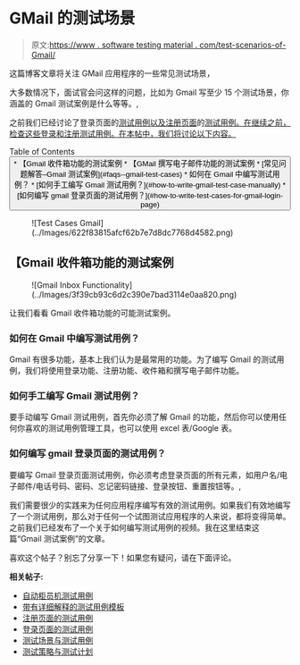 # GMail 的测试场景

> 原文:[https://www . software testing material . com/test-scenarios-of-Gmail/](https://www.softwaretestingmaterial.com/test-scenarios-of-gmail/)

这篇博客文章将关注 GMail 应用程序的一些常见测试场景，

大多数情况下，面试官会问这样的问题，比如为 Gmail 写至少 15 个测试场景，你涵盖的 Gmail 测试案例是什么等等。,

之前我们已经讨论了登录页面的[测试用例以及注册页面](https://www.softwaretestingmaterial.com/test-scenarios-login-page/)的[测试用例。在继续之前，检查这些登录和注册测试用例。在本帖中，我们将讨论以下内容。](https://www.softwaretestingmaterial.com/test-scenarios-registration-form/)

<nav class="wp-block-kadence-tableofcontents kb-table-of-content-nav kb-table-of-content-id_e9a71a-0e kb-toc-smooth-scroll kb-collapsible-toc kb-toc-toggle-active" role="navigation" aria-label="Table Of Contents" data-scroll-offset="40">Table of Contents <button class="kb-table-of-contents-icon-trigger kb-table-of-contents-toggle" aria-expanded="true" aria-label="Collapse Table of Contents">*   【Gmail 收件箱功能的测试案例
*   【GMail 撰写电子邮件功能的测试案例
*   [常见问题解答–Gmail 测试案例](#faqs--gmail-test-cases)
    *   如何在 Gmail 中编写测试用例？
    *   [如何手工编写 Gmail 测试用例？](#how-to-write-gmail-test-case-manually)
    *   [如何编写 gmail 登录页面的测试用例？](#how-to-write-test-cases-for-gmail-login-page)</button> </nav>

<figure class="aligncenter size-full">![Test Cases Gmail](../Images/622f83815afcf62b7e7d8dc7768d4582.png)</figure>

## 【Gmail 收件箱功能的测试案例

<figure class="aligncenter size-full">![Gmail Inbox Functionality](../Images/3f39cb93c6d2c390e7bad3114e0aa820.png)</figure>

让我们看看 Gmail 收件箱功能的可能测试案例。

### 如何在 Gmail 中编写测试用例？

Gmail 有很多功能，基本上我们认为是最常用的功能。为了编写 Gmail 的测试用例，我们将使用登录功能、注册功能、收件箱和撰写电子邮件功能。

### **如何手工编写 Gmail 测试用例？**

要手动编写 Gmail 测试用例，首先你必须了解 Gmail 的功能，然后你可以使用任何你喜欢的测试用例管理工具，也可以使用 excel 表/Google 表。

### **如何编写 gmail 登录页面的测试用例？**

要编写 Gmail 登录页面测试用例，你必须考虑登录页面的所有元素，如用户名/电子邮件/电话号码、密码、忘记密码链接、登录按钮、重置按钮等。,

我们需要很少的实践来为任何应用程序编写有效的测试用例。如果我们有效地编写了一个测试用例，那么对于任何一个试图测试应用程序的人来说，都将变得简单。之前我们已经发布了一个关于如何编写测试用例的视频。我在这里结束这篇“Gmail 测试案例”的文章。

喜欢这个帖子？别忘了分享一下！如果您有疑问，请在下面评论。

**相关帖子:**

*   [自动柜员机测试用例](https://www.softwaretestingmaterial.com/how-to-write-test-cases-for-atm/)
*   [带有详细解释的测试用例模板](https://www.softwaretestingmaterial.com/test-case-template-with-explanation/)
*   [注册页面的测试用例](https://www.softwaretestingmaterial.com/test-scenarios-registration-form/)
*   [登录页面的测试用例](https://www.softwaretestingmaterial.com/test-scenarios-login-page/)
*   [测试场景与测试用例](https://www.softwaretestingmaterial.com/test-scenario-vs-test-case/)
*   [测试策略与测试计划](https://www.softwaretestingmaterial.com/test-strategy-vs-test-plan/)